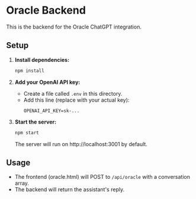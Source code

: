 # Oracle Backend

This is the backend for the Oracle ChatGPT integration.

## Setup

1. **Install dependencies:**
   ```bash
   npm install
   ```

2. **Add your OpenAI API key:**
   - Create a file called `.env` in this directory.
   - Add this line (replace with your actual key):
     ```
     OPENAI_API_KEY=sk-...
     ```

3. **Start the server:**
   ```bash
   npm start
   ```
   The server will run on http://localhost:3001 by default.

## Usage
- The frontend (oracle.html) will POST to `/api/oracle` with a conversation array.
- The backend will return the assistant's reply. 